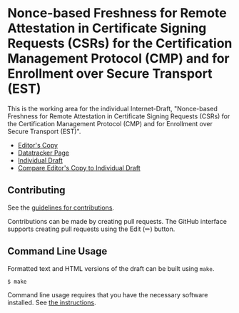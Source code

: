 <!-- regenerate: on (set to off if you edit this file) -->

# Nonce-based Freshness for Remote Attestation in Certificate Signing Requests (CSRs) for the Certification Management Protocol (CMP) and for Enrollment over Secure Transport (EST)

This is the working area for the individual Internet-Draft, "Nonce-based Freshness for Remote Attestation in Certificate Signing Requests (CSRs) for the Certification Management Protocol (CMP) and for Enrollment over Secure Transport (EST)".

* [Editor's Copy](https://hannestschofenig.github.io/tls-dual-certs/#go.draft-yusef-tls-dual-certs.html)
* [Datatracker Page](https://datatracker.ietf.org/doc/draft-yusef-tls-dual-certs)
* [Individual Draft](https://datatracker.ietf.org/doc/html/draft-yusef-tls-dual-certs)
* [Compare Editor's Copy to Individual Draft](https://hannestschofenig.github.io/tls-dual-certs/#go.draft-yusef-tls-dual-certs.diff)


## Contributing

See the
[guidelines for contributions](https://github.com/hannestschofenig/tls-dual-certs/blob/main/CONTRIBUTING.md).

Contributions can be made by creating pull requests.
The GitHub interface supports creating pull requests using the Edit (✏) button.


## Command Line Usage

Formatted text and HTML versions of the draft can be built using `make`.

```sh
$ make
```

Command line usage requires that you have the necessary software installed.  See
[the instructions](https://github.com/martinthomson/i-d-template/blob/main/doc/SETUP.md).

